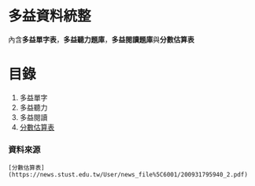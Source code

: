 # 多益資料統整

內含**多益單字表**，**多益聽力題庫**，**多益閱讀題庫**與**分數估算表**

# 目錄

1. 多益單字
2. 多益聽力
3. 多益閱讀
4. [分數估算表](分數估算表.pdf)

### 資料來源
    [分數估算表](https://news.stust.edu.tw/User/news_file%5C6001/200931795940_2.pdf)
